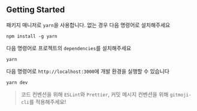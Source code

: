 ## Getting Started

패키지 매니저로 `yarn`을 사용합니다. 없는 경우 다음 명령어로 설치해주세요

```
npm install -g yarn
```

다음 명령어로 프로젝트의 `dependencies`를 설치해주세요

```
yarn
```

다음 명령어로 `http://localhost:3000`에 개발 환경을 실행할 수 있습니다

```
yarn dev
```

> 코드 컨벤션을 위해 `ESLint`와 `Prettier`, 커밋 메시지 컨벤션을 위해 `gitmoji-cli`를 적용해주세요!
